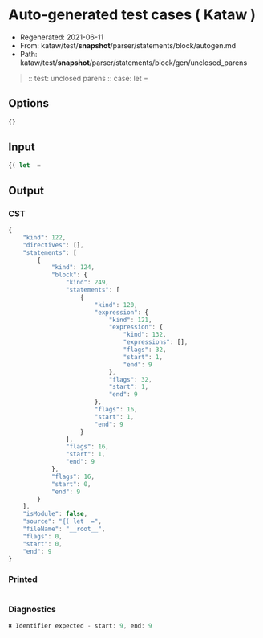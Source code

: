 # Auto-generated test cases ( Kataw )
- Regenerated: 2021-06-11
- From: kataw/test/__snapshot__/parser/statements/block/autogen.md
- Path: kataw/test/__snapshot__/parser/statements/block/gen/unclosed_parens
> :: test: unclosed parens
> :: case: let  =
## Options

`````js
{}
`````
## Input

`````js
{( let  =
`````
## Output

### CST

```javascript
{
    "kind": 122,
    "directives": [],
    "statements": [
        {
            "kind": 124,
            "block": {
                "kind": 249,
                "statements": [
                    {
                        "kind": 120,
                        "expression": {
                            "kind": 121,
                            "expression": {
                                "kind": 132,
                                "expressions": [],
                                "flags": 32,
                                "start": 1,
                                "end": 9
                            },
                            "flags": 32,
                            "start": 1,
                            "end": 9
                        },
                        "flags": 16,
                        "start": 1,
                        "end": 9
                    }
                ],
                "flags": 16,
                "start": 1,
                "end": 9
            },
            "flags": 16,
            "start": 0,
            "end": 9
        }
    ],
    "isModule": false,
    "source": "{( let  =",
    "fileName": "__root__",
    "flags": 0,
    "start": 0,
    "end": 9
}
```

### Printed

```javascript

```

### Diagnostics

```javascript
✖ Identifier expected - start: 9, end: 9

```

